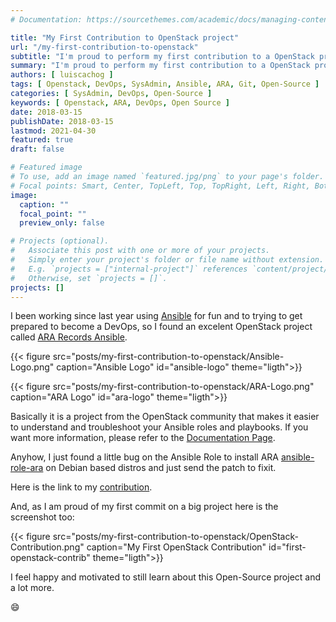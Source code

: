 ```yaml
---
# Documentation: https://sourcethemes.com/academic/docs/managing-content/

title: "My First Contribution to OpenStack project"
url: "/my-first-contribution-to-openstack"
subtitle: "I'm proud to perform my first contribution to a OpenStack project"
summary: "I'm proud to perform my first contribution to a OpenStack project"
authors: [ luiscachog ]
tags: [ Openstack, DevOps, SysAdmin, Ansible, ARA, Git, Open-Source ]
categories: [ SysAdmin, DevOps, Open-Source ]
keywords: [ Openstack, ARA, DevOps, Open Source ]
date: 2018-03-15
publishDate: 2018-03-15
lastmod: 2021-04-30
featured: true
draft: false

# Featured image
# To use, add an image named `featured.jpg/png` to your page's folder.
# Focal points: Smart, Center, TopLeft, Top, TopRight, Left, Right, BottomLeft, Bottom, BottomRight.
image:
  caption: ""
  focal_point: ""
  preview_only: false

# Projects (optional).
#   Associate this post with one or more of your projects.
#   Simply enter your project's folder or file name without extension.
#   E.g. `projects = ["internal-project"]` references `content/project/deep-learning/index.md`.
#   Otherwise, set `projects = []`.
projects: []
---
```


I been working since last year using [Ansible](https://www.ansible.com/) for fun and to trying to get prepared to become a DevOps, so I found an excelent OpenStack project called [ARA Records Ansible](https://github.com/openstack/ara).

{{< figure src="posts/my-first-contribution-to-openstack/Ansible-Logo.png" caption="Ansible Logo" id="ansible-logo" theme="ligth">}}

{{< figure src="posts/my-first-contribution-to-openstack/ARA-Logo.png" caption="ARA Logo" id="ara-logo" theme="ligth">}}

Basically it  is a project from the OpenStack community that makes it easier to understand and troubleshoot your Ansible roles and playbooks.
If you want more information, please refer to the [Documentation Page](http://ara.readthedocs.io/en/latest/).

Anyhow, I just found a little bug on the Ansible Role to install ARA [ansible-role-ara](https://git.openstack.org/cgit/openstack/ansible-role-ara/) on Debian based distros and just send the patch to fixit.

Here is the link to my [contribution](https://git.openstack.org/cgit/openstack/ansible-role-ara/commit/).

And, as I am proud of my first commit on a big project here is the screenshot too:

{{< figure src="posts/my-first-contribution-to-openstack/OpenStack-Contribution.png" caption="My First OpenStack Contribution" id="first-openstack-contrib" theme="ligth">}}

I feel happy and motivated to still learn about this Open-Source project and a lot more.

:smile:
